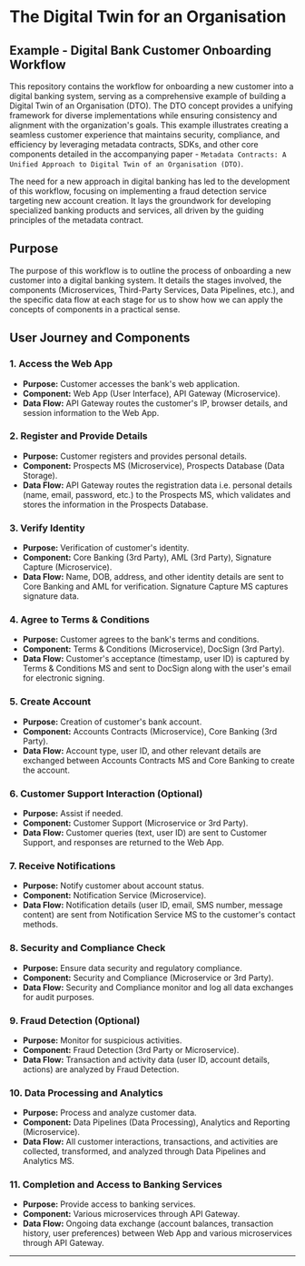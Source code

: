 # The Digital Twin for an Organisation

## Example - Digital Bank Customer Onboarding Workflow

This repository contains the workflow for onboarding a new customer into a digital banking system, serving as a comprehensive example of building a Digital Twin of an Organisation (DTO). The DTO concept provides a unifying framework for diverse implementations while ensuring consistency and alignment with the organization's goals. This example illustrates creating a seamless customer experience that maintains security, compliance, and efficiency by leveraging metadata contracts, SDKs, and other core components detailed in the accompanying paper - `Metadata Contracts: A Unified Approach to Digital Twin of an Organisation (DTO)`.

The need for a new approach in digital banking has led to the development of this workflow, focusing on implementing a fraud detection service targeting new account creation. It lays the groundwork for developing specialized banking products and services, all driven by the guiding principles of the metadata contract.

## Purpose

The purpose of this workflow is to outline the process of onboarding a new customer into a digital banking system. It details the stages involved, the components (Microservices, Third-Party Services, Data Pipelines, etc.), and the specific data flow at each stage for us to show how we can apply the concepts of components in a practical sense.

## User Journey and Components

### 1. Access the Web App
- **Purpose:** Customer accesses the bank's web application.
- **Component:** Web App (User Interface), API Gateway (Microservice).
- **Data Flow:** API Gateway routes the customer's IP, browser details, and session information to the Web App.

### 2. Register and Provide Details
- **Purpose:** Customer registers and provides personal details.
- **Component:** Prospects MS (Microservice), Prospects Database (Data Storage).
- **Data Flow:** API Gateway routes the registration data i.e. personal details (name, email, password, etc.) to the Prospects MS, which validates and stores the information in the Prospects Database.

### 3. Verify Identity
- **Purpose:** Verification of customer's identity.
- **Component:** Core Banking (3rd Party), AML (3rd Party), Signature Capture (Microservice).
- **Data Flow:** Name, DOB, address, and other identity details are sent to Core Banking and AML for verification. Signature Capture MS captures signature data.

### 4. Agree to Terms & Conditions
- **Purpose:** Customer agrees to the bank's terms and conditions.
- **Component:** Terms & Conditions (Microservice), DocSign (3rd Party).
- **Data Flow:** Customer's acceptance (timestamp, user ID) is captured by Terms & Conditions MS and sent to DocSign along with the user's email for electronic signing.

### 5. Create Account
- **Purpose:** Creation of customer's bank account.
- **Component:** Accounts Contracts (Microservice), Core Banking (3rd Party).
- **Data Flow:** Account type, user ID, and other relevant details are exchanged between Accounts Contracts MS and Core Banking to create the account.

### 6. Customer Support Interaction (Optional)
- **Purpose:** Assist if needed.
- **Component:** Customer Support (Microservice or 3rd Party).
- **Data Flow:** Customer queries (text, user ID) are sent to Customer Support, and responses are returned to the Web App.

### 7. Receive Notifications
- **Purpose:** Notify customer about account status.
- **Component:** Notification Service (Microservice).
- **Data Flow:** Notification details (user ID, email, SMS number, message content) are sent from Notification Service MS to the customer's contact methods.

### 8. Security and Compliance Check
- **Purpose:** Ensure data security and regulatory compliance.
- **Component:** Security and Compliance (Microservice or 3rd Party).
- **Data Flow:** Security and Compliance monitor and log all data exchanges for audit purposes.

### 9. Fraud Detection (Optional)
- **Purpose:** Monitor for suspicious activities.
- **Component:** Fraud Detection (3rd Party or Microservice).
- **Data Flow:** Transaction and activity data (user ID, account details, actions) are analyzed by Fraud Detection.

### 10. Data Processing and Analytics
- **Purpose:** Process and analyze customer data.
- **Component:** Data Pipelines (Data Processing), Analytics and Reporting (Microservice).
- **Data Flow:** All customer interactions, transactions, and activities are collected, transformed, and analyzed through Data Pipelines and Analytics MS.

### 11. Completion and Access to Banking Services
- **Purpose:** Provide access to banking services.
- **Component:** Various microservices through API Gateway.
- **Data Flow:** Ongoing data exchange (account balances, transaction history, user preferences) between Web App and various microservices through API Gateway.

---

